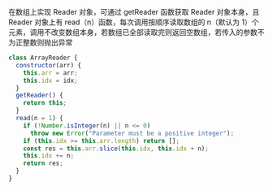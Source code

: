 在数组上实现 Reader 对象，可通过 getReader 函数获取 Reader 对象本身，且 Reader 对象上有 read（n）函数，每次调用按顺序读取数组的 n（默认为 1）个元素，调用不改变数组本身，若数组已全部读取完则返回空数组，若传入的参数不为正整数则抛出异常

```js
class ArrayReader {
  constructor(arr) {
    this.arr = arr;
    this.idx = idx;
  }
  getReader() {
    return this;
  }
  read(n = 1) {
    if (!Number.isInteger(n) || n <= 0)
      throw new Error("Parameter must be a positive integer");
    if (this.idx >= this.arr.length) return [];
    const res = this.arr.slice(this.idx, this.idx + n);
    this.idx += n;
    return res;
  }
}
```
